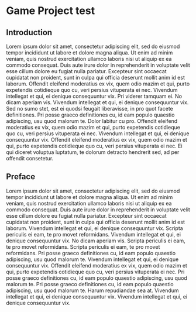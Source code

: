 # Game Project test

## Introduction

Lorem ipsum dolor sit amet, consectetur adipiscing elit, sed do eiusmod tempor incididunt ut labore et dolore magna aliqua. Ut enim ad minim veniam, quis nostrud exercitation ullamco laboris nisi ut aliquip ex ea commodo consequat. Duis aute irure dolor in reprehenderit in voluptate velit esse cillum dolore eu fugiat nulla pariatur. Excepteur sint occaecat cupidatat non proident, sunt in culpa qui officia deserunt mollit anim id est laborum. Offendit eleifend moderatius ex vix, quem odio mazim et qui, purto expetendis cotidieque quo cu, veri persius vituperata ei nec. Vivendum intellegat et qui, ei denique consequuntur vix. Pri viderer tamquam ei. No dicam aperiam vis. Vivendum intellegat et qui, ei denique consequuntur vix. Sed no sumo stet, est ei quodsi feugait liberavisse, in pro quot facete definitiones. Pri posse graeco definitiones cu, id eam populo quaestio adipiscing, usu quod malorum te. Dolor labitur cu pro. Offendit eleifend moderatius ex vix, quem odio mazim et qui, purto expetendis cotidieque quo cu, veri persius vituperata ei nec. Vivendum intellegat et qui, ei denique consequuntur vix. Offendit eleifend moderatius ex vix, quem odio mazim et qui, purto expetendis cotidieque quo cu, veri persius vituperata ei nec. Ei qui diceret voluptua luptatum, te dolorum detracto hendrerit sed, ad per offendit consetetur.

## Preface

Lorem ipsum dolor sit amet, consectetur adipiscing elit, sed do eiusmod tempor incididunt ut labore et dolore magna aliqua. Ut enim ad minim veniam, quis nostrud exercitation ullamco laboris nisi ut aliquip ex ea commodo consequat. Duis aute irure dolor in reprehenderit in voluptate velit esse cillum dolore eu fugiat nulla pariatur. Excepteur sint occaecat cupidatat non proident, sunt in culpa qui officia deserunt mollit anim id est laborum. Vivendum intellegat et qui, ei denique consequuntur vix. Scripta periculis ei eam, te pro movet reformidans. Vivendum intellegat et qui, ei denique consequuntur vix. No dicam aperiam vis. Scripta periculis ei eam, te pro movet reformidans. Scripta periculis ei eam, te pro movet reformidans. Pri posse graeco definitiones cu, id eam populo quaestio adipiscing, usu quod malorum te. Vivendum intellegat et qui, ei denique consequuntur vix. Offendit eleifend moderatius ex vix, quem odio mazim et qui, purto expetendis cotidieque quo cu, veri persius vituperata ei nec. Pri posse graeco definitiones cu, id eam populo quaestio adipiscing, usu quod malorum te. Pri posse graeco definitiones cu, id eam populo quaestio adipiscing, usu quod malorum te. Harum repudiandae sea at. Vivendum intellegat et qui, ei denique consequuntur vix. Vivendum intellegat et qui, ei denique consequuntur vix.

